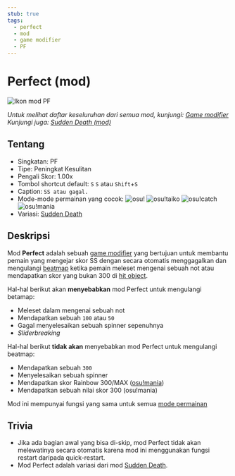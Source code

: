 ```yaml
---
stub: true
tags:
  - perfect
  - mod
  - game modifier
  - PF
---
```


# Perfect (mod)

![Ikon mod PF](/wiki/shared/mods/PF.png "Ikon mod Perfect (PF)")

*Untuk melihat daftar keseluruhan dari semua mod, kunjungi: [Game modifier](/wiki/Gameplay/Game_modifier)*\
*Kunjungi juga: [Sudden Death (mod)](/wiki/Gameplay/Game_modifier/Sudden_Death)*

## Tentang

- Singkatan: PF
- Tipe: Peningkat Kesulitan
- Pengali Skor: 1.00x
- Tombol shortcut default: `S` `S` atau `Shift`+`S`
- Caption: `SS atau gagal.`
- Mode-mode permainan yang cocok: ![][osu!] ![][osu!taiko] ![][osu!catch] ![][osu!mania]
- Variasi: [Sudden Death](/wiki/Gameplay/Game_modifier/Sudden_Death)

## Deskripsi

Mod **Perfect** adalah sebuah [game modifier](/wiki/Gameplay/Game_modifier) yang bertujuan untuk membantu pemain yang mengejar skor SS dengan secara otomatis menggagalkan dan mengulangi [beatmap](/wiki/Beatmap) ketika pemain meleset mengenai sebuah not atau mendapatkan skor yang bukan 300 di [hit object](/wiki/Gameplay/Hit_object).

Hal-hal berikut akan **menyebabkan** mod Perfect untuk mengulangi betamap:

- Meleset dalam mengenai sebuah not
- Mendapatkan sebuah `100` atau `50`
- Gagal menyelesaikan sebuah spinner sepenuhnya
- *Sliderbreaking* 

Hal-hal berikut **tidak akan** menyebabkan mod Perfect untuk mengulangi beatmap:

- Mendapatkan sebuah `300`
- Menyelesaikan sebuah spinner
- Mendapatkan skor Rainbow 300/MAX ([osu!mania](/wiki/Game_mode/osu!mania))
- Mendapatkan sebuah nilai skor 300 (osu!mania)

Mod ini mempunyai fungsi yang sama untuk semua [mode permainan](/wiki/Game_mode)

## Trivia

- Jika ada bagian awal yang bisa di-skip, mod Perfect tidak akan melewatinya secara otomatis karena mod ini menggunakan fungsi restart daripada quick-restart.
- Mod Perfect adalah variasi dari mod [Sudden Death](/wiki/Gameplay/Game_modifier/Sudden_Death).

[osu!]: /wiki/shared/mode/osu.png "osu!"
[osu!taiko]: /wiki/shared/mode/taiko.png "osu!taiko"
[osu!catch]: /wiki/shared/mode/catch.png "osu!catch"
[osu!mania]: /wiki/shared/mode/mania.png "osu!mania"
